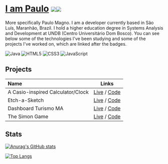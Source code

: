 # [I am Paulo](https://linkedin.com/in/pgsmagno/) <a name="en"></a> <a href="https://linkedin.com/in/pgsmagno/" target="_blank"><img src="https://img.shields.io/badge/linkedin-%230077B5.svg?style=for-the-badge&logo=linkedin&logoColor=white"></a><a href="mailto:pgs.magno@gmail.com" target="_blank"><img src="https://img.shields.io/badge/Gmail-D14836?style=for-the-badge&logo=gmail&logoColor=white"></a>


More specifically Paulo Magno. I am a developer currently based in São Luís, Maranhão, Brazil. I hold a higher education degree in Systems Analysis and Development at UNDB (Centro Universitário Dom Bosco). You can see below some of the technologies I've been studying and some of the projects I've worked on, which are linked after the badges.

![Java](https://img.shields.io/badge/java-%23ED8B00.svg?style=for-the-badge&logo=java&logoColor=white) ![HTML5](https://img.shields.io/badge/html5-%23E34F26.svg?style=for-the-badge&logo=html5&logoColor=white) ![CSS3](https://img.shields.io/badge/css3-%231572B6.svg?style=for-the-badge&logo=css3&logoColor=white)  ![JavaScript](https://img.shields.io/badge/javascript-%23323330.svg?style=for-the-badge&logo=javascript&logoColor=%23F7DF1E)

## Projects

| Name | Links |
| :-- | :-: |
| A Casio-inspired Calculator/Clock | [Live](https://pgmagno.github.io/tod-calculator/) / [Code](https://github.com/pgmagno/tod-calculator) |
| Etch-a-Sketch | [Live](https://pgmagno.github.io/etch-a-sketch/) / [Code](https://github.com/pgmagno/etch-a-sketch) |
| Dashboard Turismo MA | [Live](https://observatorioturismoma.github.io/dashboard/) / [Code](https://github.com/observatorioturismoma/dashboard) |
| The Simon Game | [Live](https://pgmagno.github.io/simon-game/) / [Code](https://github.com/pgmagno/simon-game) |

## Stats

[![Anurag's GitHub stats](https://github-readme-stats.vercel.app/api?username=pgmagno&theme=tokyonight)](https://github.com/anuraghazra/github-readme-stats)

[![Top Langs](https://github-readme-stats.vercel.app/api/top-langs/?username=pgmagno&theme=tokyonight&layout=compact)](https://github.com/anuraghazra/github-readme-stats)
